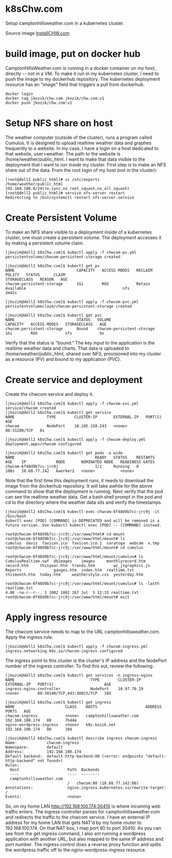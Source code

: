 # k8sChw.com
Setup camptonhillsweather.com in a kubernetes cluster.  

Source image [InstallCHW.com](https://github.com/jkozik/InstallCHW.com)

# build image, put on docker hub
CamptonHillsWeather.com is running in a docker container on my host, directly -- not in a VM.  To make it run in my kubernetes cluster, I need to push the image to my dockerhub repository.  The kubernetes deployment resource has an "image" field that triggers a pull from dockerhub.
```
docker login
docker tag jkozik/chw.com jkozik/chw.com:v1
docker push jkozik/chw.com:v1
```

# Setup NFS share on host
The weather computer (outside of the cluster), runs a program called Cumulus.  It is designed to upload realtime weather data and graphes frequently to a website.  In my case, I have a login on a host dedicated to that website, user=weather. The path to the website is /home/weather/public_html. I want to make that data visible to the deployment that I want to run inside my cluster.  First step is to make an NFS share out of the data.  From the root login of my host (not in the cluster):
```
[root@dell2 public_html]# vi /etc/exports
/home/weather/public_html    192.168.100.0/24(ro,sync,no_root_squash,no_all_squash)
[root@dell2 public_html]# service nfs-server restart
Redirecting to /bin/systemctl restart nfs-server.service
```
# Create Persistent Volume
To make an NFS share visible to a deployment inside of a kubernetes cluster, one must create a persistent volume. The deployment accesses it by making a persistent volume claim. 
```
[jkozik@dell2 k8sChw.com]$ kubectl apply -f chwcom-pv.yml
persistentvolume/chwcom-persistent-storage created

[jkozik@dell2 k8sChw.com]$ kubectl get pv
NAME                           CAPACITY   ACCESS MODES   RECLAIM POLICY   STATUS      CLAIM                                  STORAGECLASS   REASON   AGE
chwcom-persistent-storage      1Gi        ROX            Retain           Available                                          nfs                     2m42s

[jkozik@dell2 k8sChw.com]$ kubectl apply -f chwcom-pvc.yml
persistentvolumeclaim/chwcom-persistent-storage created

[jkozik@dell2 k8sChw.com]$ kubectl get pvc
NAME                           STATUS   VOLUME                         CAPACITY   ACCESS MODES   STORAGECLASS   AGE
chwcom-persistent-storage      Bound    chwcom-persistent-storage      1Gi        ROX            nfs            9s
```
Verify that the status is "bound." The key input to the application is the realtime weather data and charts.  That data is uploaded to /home/weather/public_html, shared over NFS, provisioned into my cluster as a resource (PV) and bound to my application (PVC).

# Create service and deployment
Create the chwcom service and deploy it.
```
[jkozik@dell2 k8sChw.com]$ kubectl apply -f chwcom-svc.yml
service/chwcom created
[jkozik@dell2 k8sChw.com]$ kubectl get service
NAME              TYPE        CLUSTER-IP       EXTERNAL-IP   PORT(S)        AGE
chwcom            NodePort    10.105.158.243   <none>        80:31200/TCP   8s

[jkozik@dell2 k8sChw.com]$ kubectl apply -f chwcom-deploy.yml
deployment.apps/chwcom configured

[jkozik@dell2 k8sChw.com]$ kubectl get pods -o wide 
NAME                                   READY   STATUS    RESTARTS   AGE    IP             NODE       NOMINATED NODE   READINESS GATES
chwcom-6f48d9b7cc-jrc9j                1/1     Running   0          108s   10.68.77.142   kworker2   <none>           <none>
```
Note that the first time this deployment runs, it needs to download the image from the dockerhub repository.  It will take awhile for the above command to show that the deployment is running.
Next verify that the pod can see the realtime weather data.  Get a bash shell prompt in the pod and cd to the directory where the weather data sits and verify the timestamps.
```
[jkozik@dell2 k8sChw.com]$ kubectl exec chwcom-6f48d9b7cc-jrc9j -it /bin/bash
kubectl exec [POD] [COMMAND] is DEPRECATED and will be removed in a future version. Use kubectl kubectl exec [POD] -- [COMMAND] instead.

root@chwcom-6f48d9b7cc-jrc9j:/var/www/html# cd mount
root@chwcom-6f48d9b7cc-jrc9j:/var/www/html/mount# ls
cumulus  davis  favicon.ico  favicon.ico.1  saratoga  webcam  x.tmp
root@chwcom-6f48d9b7cc-jrc9j:/var/www/html/mount# cd cumulus

root@chwcom-6f48d9b7cc-jrc9j:/var/www/html/mount/cumulus# ls
CumulusRealtime.swf  dbimages    images     monthlyrecord.htm  record.htm     thisyear.htm  trends.htm        wz_jsgraphics.js
Reports              gauges.htm  index.htm  realtime.txt       thismonth.htm  today.htm     weatherstyle.css  yesterday.htm

root@chwcom-6f48d9b7cc-jrc9j:/var/www/html/mount/cumulus# ls -lasth realtime.txt
4.0K -rw-r--r--. 1 1002 1002 267 Jul  5 12:33 realtime.txt
root@chwcom-6f48d9b7cc-jrc9j:/var/www/html/mount# exit
```

# Apply ingress resource
The chwcom service needs to map to the URL camptonhillsweather.com.  Apply the ingress rule.  
```
[jkozik@dell2 k8sChw.com]$ kubectl apply -f chwcom-ingress.yml
ingress.networking.k8s.io/chwcom-ingress configured
```
The ingress point to this cluster is the cluster's IP address and the NodePort number of the ingress controller.  To find this out, review the following:
```
[jkozik@dell2 k8sChw.com]$ kubectl get services -n ingress-nginx
NAME                                 TYPE        CLUSTER-IP      EXTERNAL-IP   PORT(S)                      AGE
ingress-nginx-controller             NodePort    10.97.70.29     <none>        80:30140/TCP,443:30023/TCP   10d

[jkozik@dell2 k8sChw.com]$ kubectl get ingress
NAME                      CLASS    HOSTS                     ADDRESS           PORTS   AGE
chwcom-ingress            <none>   camptonhillsweather.com   192.168.100.174   80      7h44m
nginx-wordpress-ingress   <none>   k8s.kozik.net             192.168.100.174   80      10d

[jkozik@dell2 k8sChw.com]$ kubectl describe ingress chwcom-ingress
Name:             chwcom-ingress
Namespace:        default
Address:          192.168.100.174
Default backend:  default-http-backend:80 (<error: endpoints "default-http-backend" not found>)
Rules:
  Host                     Path  Backends
  ----                     ----  --------
  camptonhillsweather.com
                           /   chwcom:80 (10.68.77.142:80)
Annotations:               nginx.ingress.kubernetes.io/rewrite-target: /
Events:                    <none>

```
So, on my home LAN http://192.168.100.174:30410 is where incoming web traffic enters.  The ingress controller parses for camptonhillsweather.com and redirects the traffic to the chwcom service. I have an external IP address for my home LAN that gets NAT'd by my home router to 192.168.100.174.  On that NAT box, I map port 80 to port 30410. As you can see from the get ingress command, I also am running a wordpress application with another URL, but also mapped to the same IP address and port number.  The ingress control does a reverse proxy function and splits the wordpress traffic off to the nginx-wordpress-ingress resource. 
